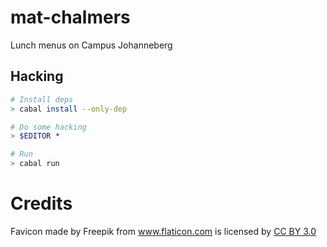mat-chalmers
============

Lunch menus on Campus Johanneberg

## Hacking

~~~sh
# Install deps
> cabal install --only-dep

# Do some hacking
> $EDITOR *

# Run
> cabal run
~~~

# Credits

Favicon made by Freepik from <a href="http://www.flaticon.com" title="Flaticon">www.flaticon.com</a> is licensed by <a href="http://creativecommons.org/licenses/by/3.0/" title="Creative Commons BY 3.0">CC BY 3.0</a>
